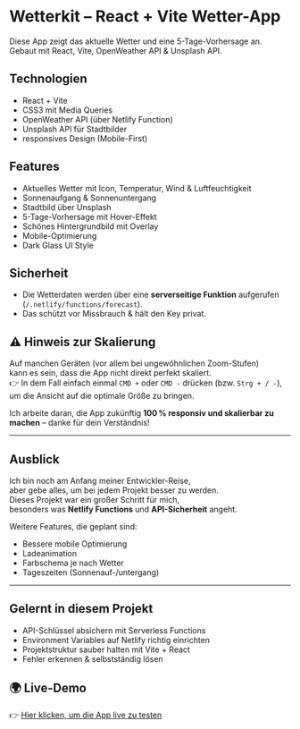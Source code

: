 # Wetterkit – React + Vite Wetter-App

Diese App zeigt das aktuelle Wetter und eine 5-Tage-Vorhersage an.  
Gebaut mit React, Vite, OpenWeather API & Unsplash API.

## Technologien

- React + Vite
- CSS3 mit Media Queries
- OpenWeather API (über Netlify Function)
- Unsplash API für Stadtbilder
- responsives Design (Mobile-First)

## Features

- Aktuelles Wetter mit Icon, Temperatur, Wind & Luftfeuchtigkeit
- Sonnenaufgang & Sonnenuntergang
- Stadtbild über Unsplash
- 5-Tage-Vorhersage mit Hover-Effekt
- Schönes Hintergrundbild mit Overlay
- Mobile-Optimierung
- Dark Glass UI Style

## Sicherheit

- Die Wetterdaten werden über eine **serverseitige Funktion** aufgerufen (`/.netlify/functions/forecast`).
- Das schützt vor Missbrauch & hält den Key privat.

## ⚠️ Hinweis zur Skalierung

Auf manchen Geräten (vor allem bei ungewöhnlichen Zoom-Stufen)  
kann es sein, dass die App nicht direkt perfekt skaliert.  
👉 In dem Fall einfach einmal `CMD +` oder `CMD -` drücken (bzw. `Strg + / -`),  
um die Ansicht auf die optimale Größe zu bringen.

Ich arbeite daran, die App zukünftig **100 % responsiv und skalierbar zu machen** – danke für dein Verständnis!

---

## Ausblick

Ich bin noch am Anfang meiner Entwickler-Reise,  
aber gebe alles, um bei jedem Projekt besser zu werden.  
Dieses Projekt war ein großer Schritt für mich,  
besonders was **Netlify Functions** und **API-Sicherheit** angeht.

Weitere Features, die geplant sind:

- Bessere mobile Optimierung
- Ladeanimation
- Farbschema je nach Wetter
- Tageszeiten (Sonnenauf-/untergang)

---

## Gelernt in diesem Projekt

- API-Schlüssel absichern mit Serverless Functions
- Environment Variables auf Netlify richtig einrichten
- Projektstruktur sauber halten mit Vite + React
- Fehler erkennen & selbstständig lösen

## 🌍 Live-Demo

👉 [Hier klicken, um die App live zu testen](https://glittery-rabanadas-8efc0c.netlify.app)
